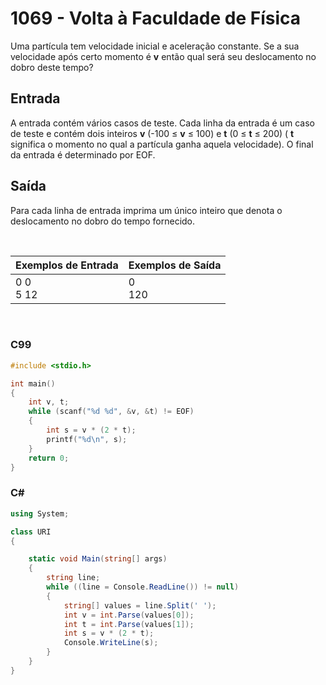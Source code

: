 1069 - Volta à Faculdade de Física
===========================

Uma partícula tem velocidade inicial e aceleração constante. Se a sua velocidade após certo momento é **v** então qual será seu deslocamento no dobro deste tempo?

Entrada
-------

A entrada contém vários casos de teste. Cada linha da entrada é um caso de teste e contém dois inteiros **v** (-100 ≤ **v** ≤ 100) e **t** (0 ≤ **t** ≤ 200) ( **t** significa o momento no qual a partícula ganha aquela velocidade). O final da entrada é determinado por EOF.

Saída
-----

Para cada linha de entrada imprima um único inteiro que denota o deslocamento no dobro do tempo fornecido.

&nbsp;

| Exemplos de Entrada | Exemplos de Saída  |
|---------------------|--------------------|
| 0 0 <br/> 5 12      | 0 <br/>  120       |

&nbsp;

### C99

```c
#include <stdio.h>

int main()
{
    int v, t;
    while (scanf("%d %d", &v, &t) != EOF)
    {
        int s = v * (2 * t);
        printf("%d\n", s);
    }
    return 0;
}
```

### C#
```cs
using System;

class URI
{

    static void Main(string[] args)
    {
        string line;
        while ((line = Console.ReadLine()) != null)
        {
            string[] values = line.Split(' ');
            int v = int.Parse(values[0]);
            int t = int.Parse(values[1]);
            int s = v * (2 * t);
            Console.WriteLine(s);
        }
    }
}
```

